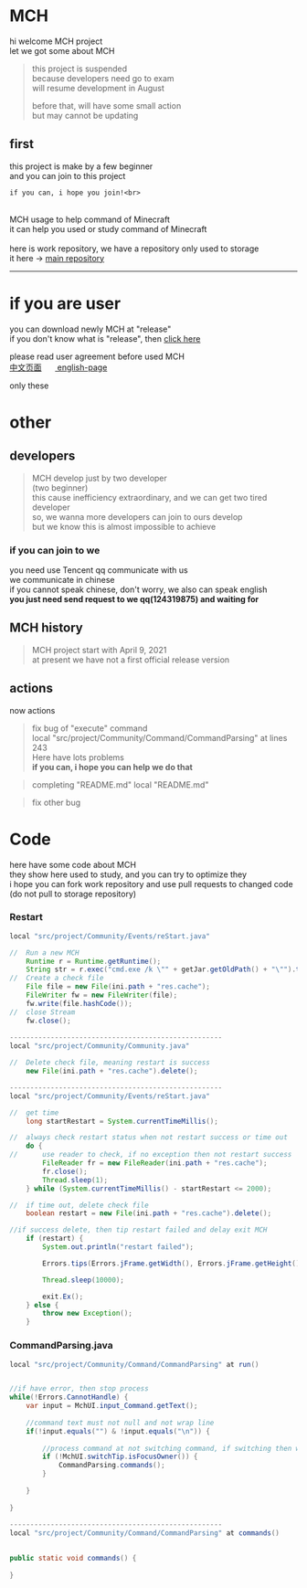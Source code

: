 # MCH

hi welcome MCH project<br>
let we got some about MCH
> this project is suspended<br>
> because developers need go to exam<br>
> will resume development in August<br>
>
> before that, will have some small action<br>
> but may cannot be updating

## first

this project is make by a few beginner<br>
and you can join to this project<br>

```
if you can, i hope you join!<br>
```

<br>
MCH usage to help command of Minecraft<br>
it can help you used or study command of Minecraft<br>
<br>
here is work repository, we have a repository only used to storage <br>
it here -> <a href="https://github.com/andogy/MCH">main repository</a>

<hr>

# if you are user

you can download newly MCH at "release"<br>
if you don't know what is "release", then <a href="https://github.com/zhuaidadaya/MCH/releases">click here</a><br>

please read user agreement before used MCH<br>
<a href="https://github.com/andogy/MCH/tree/main/%E4%B8%AD%E6%96%87/%E5%B8%AE%E5%8A%A9/%E7%94%A8%E6%88%B7%E5%8D%8F%E8%AE%AE">
中文页面</a>&nbsp;&nbsp;&nbsp;&nbsp;&nbsp;&nbsp;<a href="https://github.com/andogy/MCH/tree/main/English/Helps/agreement">
english-page</a>

only these

# other

## developers

> MCH develop just by two developer<br>
> (two beginner)<br>
> this cause inefficiency extraordinary, and we can get two tired developer  
> so, we wanna more developers can join to ours develop<br>
> but we know this is almost impossible to achieve

### if you can join to we

you need use Tencent qq communicate with us<br>
we communicate in chinese<br>
if you cannot speak chinese, don't worry, we also can speak english<br>
<b>
you just need send request to we qq(124319875) and waiting for
</b>

## MCH history

> MCH project start with April 9, 2021<br>
> at present we have not a first official release version<br>

## actions

now actions 
> fix bug of "execute" command<br>
> local "src/project/Community/Command/CommandParsing" at lines 243<br>
> Here have lots problems<br>
> <b>if you can, i hope you can help we do that</b>

> completing "README.md"
> local "README.md"

> fix other bug

# Code
here have some code about MCH<br>
they show here used to study, and you can try to optimize they<br>
i hope you can fork work repository and use pull requests to changed code
(do not pull to storage repository)

### Restart
```java
local "src/project/Community/Events/reStart.java"

//  Run a new MCH
    Runtime r = Runtime.getRuntime();
    String str = r.exec("cmd.exe /k \"" + getJar.getOldPath() + "\"").toString();
//  Create a check file
    File file = new File(ini.path + "res.cache");
    FileWriter fw = new FileWriter(file);
    fw.write(file.hashCode());
//  close Stream
    fw.close();
    
----------------------------------------------------
local "src/project/Community/Community.java"

//  Delete check file, meaning restart is success
    new File(ini.path + "res.cache").delete();

----------------------------------------------------
local "src/project/Community/Events/reStart.java"

//  get time
    long startRestart = System.currentTimeMillis();

//  always check restart status when not restart success or time out
    do {
//      use reader to check, if no exception then not restart success
        FileReader fr = new FileReader(ini.path + "res.cache");
        fr.close();
        Thread.sleep(1);
    } while (System.currentTimeMillis() - startRestart <= 2000);

//  if time out, delete check file
    boolean restart = new File(ini.path + "res.cache").delete();

//if success delete, then tip restart failed and delay exit MCH
    if (restart) {
        System.out.println("restart failed");

        Errors.tips(Errors.jFrame.getWidth(), Errors.jFrame.getHeight(), "restart failed");

        Thread.sleep(10000);

        exit.Ex();
    } else {
        throw new Exception();
    }

```

### CommandParsing.java

``` java
local "src/project/Community/Command/CommandParsing" at run() 


//if have error, then stop process
while(!Errors.CannotHandle) {
    var input = MchUI.input_Command.getText();
    
    //command text must not null and not wrap line
    if(!input.equals("") & !input.equals("\n")) {
    
        //process command at not switching command, if switching then waiting for
        if (!MchUI.switchTip.isFocusOwner()) {
            CommandParsing.commands();
        }
        
    }
    
}
 
----------------------------------------------------
local "src/project/Community/Command/CommandParsing" at commands()

 
public static void commands() {
     
}
```

### 
